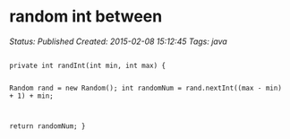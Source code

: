 # random int between

_Status: Published_
_Created: 2015-02-08 15:12:45_
_Tags: java_

<code>
private int randInt(int min, int max) {

  Random rand = new Random();
  int randomNum = rand.nextInt((max - min) + 1) + min;

  return randomNum;
}
</code>